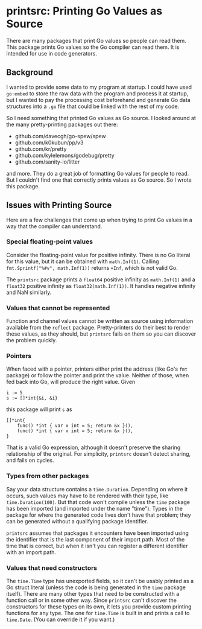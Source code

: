 # printsrc: Printing Go Values as Source

There are many packages that print Go values so people can read them.
This package prints Go values so the Go compiler can read them.
It is intended for use in code generators.

## Background

I wanted to provide some data to my program at startup. I could have used
`go:embed` to store the raw data with the program and process it at startup,
but I wanted to pay the processing cost beforehand and generate Go data
structures into a `.go` file that could be linked with the rest of my code.

So I need something that printed Go values as Go source. I looked around at the
many pretty-printing packages out there:

- github.com/davecgh/go-spew/spew
- github.com/k0kubun/pp/v3
- github.com/kr/pretty
- github.com/kylelemons/godebug/pretty
- github.com/sanity-io/litter

and more. They do a great job of formatting Go values for people to read. But I
couldn't find one that correctly prints values as Go source. So I wrote this
package.

## Issues with Printing Source

Here are a few challenges that come up when trying to print Go values in a way
that the compiler can understand.

### Special floating-point values

Consider the floating-point value for positive infinity. There is no Go literal
for this value, but it can be obtained with `math.Inf(1)`. Calling
`fmt.Sprintf("%#v", math.Inf(1))` returns `+Inf`, which is not valid Go.

The `printsrc` package prints a `float64` positive infinity as `math.Inf(1)`
and a `float32` positive infinity as `float32(math.Inf(1))`.
It handles negative infinity and NaN similarly.

### Values that cannot be represented

Function and channel values cannot be written as source using information
available from the `reflect` package. Pretty-printers do their best to render
these values, as they should, but `printsrc` fails on them so you can discover
the problem quickly.


### Pointers

When faced with a pointer, printers either print the address (like Go's `fmt`
package) or follow the pointer and print the value. Neither of those, when fed
back into Go, will produce the right value. Given

```
i := 5
s := []*int{&i, &i}
```
this package will print `s` as
```
[]*int{
    func() *int { var x int = 5; return &x }(),
    func() *int { var x int = 5; return &x }(),
}
```

That is a valid Go expression, although it doesn't preserve the sharing
relationship of the original. For simplicity, `printsrc` doesn't detect sharing,
and fails on cycles.

### Types from other packages

Say your data structure contains a `time.Duration`. Depending on where it
occurs, such values may have to be rendered with their type, like
`time.Duration(100)`. But that code won't compile unless the `time` package has
been imported (and imported under the name "time"). Types in the package for
where the generated code lives don't have that problem; they can be generated
without a qualifying package identifier.

`printsrc` assumes that packages it encounters have been imported using the
identifier that is the last component of their import path. Most of the time
that is correct, but when it isn't you can register a different identifier
with an import path.

### Values that need constructors

The `time.Time` type has unexported fields, so it can't be usably printed as a Go
struct literal (unless the code is being generated in the `time` package itself).
There are many other types that need to be constructed with a function call or
in some other way. Since `printsrc` can't discover the constructors for these
types on its own, it lets you provide custom printing functions for any type.
The one for `time.Time` is built in and prints a call to `time.Date`. (You can
override it if you want.)
